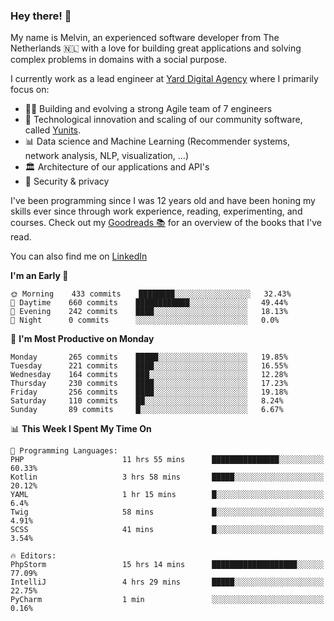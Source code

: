 ### Hey there! 👋

My name is Melvin, an experienced software developer from The Netherlands 🇳🇱 with a love for building great applications and solving complex problems in domains with a social purpose. 

I currently work as a lead engineer at [Yard Digital Agency](https://github.com/yardinternet) where I primarily focus on:

* 👏🏼 Building and evolving a strong Agile team of 7 engineers
* 🚀 Technological innovation and scaling of our community software, called [Yunits](https://www.yunits.com/).
* 📊 Data science and Machine Learning (Recommender systems, network analysis, NLP, visualization, ...)
* 🏛 Architecture of our applications and API's
* 🔐 Security & privacy

I've been programming since I was 12 years old and have been honing my skills ever since through work experience, reading, experimenting, and courses.
Check out my [Goodreads 📚](https://goodreads.com/melvinkoopmans) for an overview of the books that I've read. 

You can also find me on [LinkedIn](https://www.linkedin.com/in/melvinkoopmans)

<!--START_SECTION:waka-->
**I'm an Early 🐤** 

```text
🌞 Morning    433 commits    ████████░░░░░░░░░░░░░░░░░   32.43% 
🌆 Daytime    660 commits    ████████████░░░░░░░░░░░░░   49.44% 
🌃 Evening    242 commits    ████░░░░░░░░░░░░░░░░░░░░░   18.13% 
🌙 Night      0 commits      ░░░░░░░░░░░░░░░░░░░░░░░░░   0.0%

```
📅 **I'm Most Productive on Monday** 

```text
Monday       265 commits    █████░░░░░░░░░░░░░░░░░░░░   19.85% 
Tuesday      221 commits    ████░░░░░░░░░░░░░░░░░░░░░   16.55% 
Wednesday    164 commits    ███░░░░░░░░░░░░░░░░░░░░░░   12.28% 
Thursday     230 commits    ████░░░░░░░░░░░░░░░░░░░░░   17.23% 
Friday       256 commits    ████░░░░░░░░░░░░░░░░░░░░░   19.18% 
Saturday     110 commits    ██░░░░░░░░░░░░░░░░░░░░░░░   8.24% 
Sunday       89 commits     █░░░░░░░░░░░░░░░░░░░░░░░░   6.67%

```


📊 **This Week I Spent My Time On** 

```text
💬 Programming Languages: 
PHP                      11 hrs 55 mins      ███████████████░░░░░░░░░░   60.33% 
Kotlin                   3 hrs 58 mins       █████░░░░░░░░░░░░░░░░░░░░   20.12% 
YAML                     1 hr 15 mins        █░░░░░░░░░░░░░░░░░░░░░░░░   6.4% 
Twig                     58 mins             █░░░░░░░░░░░░░░░░░░░░░░░░   4.91% 
SCSS                     41 mins             █░░░░░░░░░░░░░░░░░░░░░░░░   3.54%

🔥 Editors: 
PhpStorm                 15 hrs 14 mins      ███████████████████░░░░░░   77.09% 
IntelliJ                 4 hrs 29 mins       █████░░░░░░░░░░░░░░░░░░░░   22.75% 
PyCharm                  1 min               ░░░░░░░░░░░░░░░░░░░░░░░░░   0.16%

```


<!--END_SECTION:waka-->

